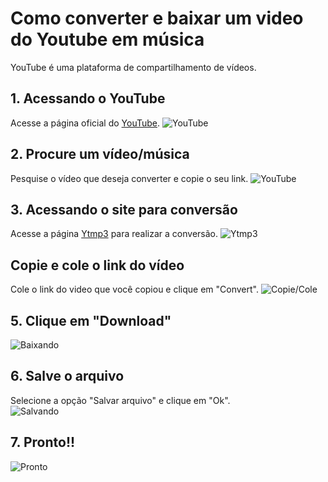 # Como converter e baixar um video do Youtube em música


YouTube é uma plataforma de compartilhamento de vídeos. 
       
## 1. Acessando o YouTube
Acesse a página oficial do [YouTube](https://www.youtube.com/).
![YouTube](/images/youtube.png "Página do YouTube")

## 2. Procure um vídeo/música
Pesquise o vídeo que deseja converter e copie o seu link.
![YouTube](/images/video-youtube.png "Página do YouTube")

## 3. Acessando o site para conversão
Acesse a página [Ytmp3](https://ytmp3.cc/) para realizar a conversão.
![Ytmp3](/images/ytmp3.png "Página do Ytmp3")

## Copie e cole o link do vídeo
Cole o link do video que você copiou e clique em "Convert".
![Copie/Cole](/images/ytmp3-convert.png "Página do Ytmp3")

## 5. Clique em "Download"
![Baixando](/images/ytmp3-download.png "Página do Ytmp3")

## 6. Salve o arquivo
Selecione a opção "Salvar arquivo" e clique em "Ok".          
![Salvando](/images/ytmp3-download-finish.png "Salvando em .mp3")

## 7. Pronto!!
![Pronto](/images/mp3.png "Reprodução da música")


